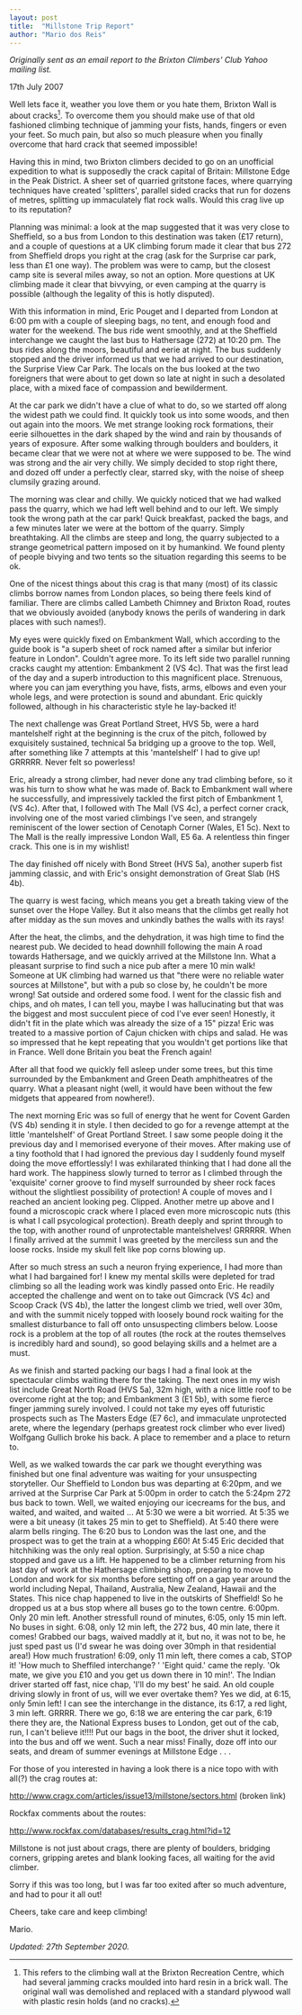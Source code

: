 ```yaml
---
layout: post
title:  "Millstone Trip Report"
author: "Mario dos Reis"
---
```


_Originally sent as an email report to the Brixton Climbers' Club Yahoo mailing list._

17th July 2007

Well lets face it, weather you love them or you hate
them, Brixton Wall is about cracks[^1]. To overcome them
you should make use of that old fashioned climbing
technique of jamming your fists, hands, fingers or
even your feet. So much pain, but also so much
pleasure when you finally overcome that hard crack
that seemed impossible!

Having this in mind, two Brixton climbers decided to go
on an unofficial expedition to what is supposedly the
crack capital of Britain: Millstone Edge in the Peak
District. A sheer set of quarried gritstone faces,
where quarrying techniques have created 'splitters',
parallel sided cracks that run for dozens of metres,
splitting up immaculately flat rock walls. Would this
crag live up to its reputation?

Planning was minimal: a look at the map suggested that
it was very close to Sheffield, so a bus from London
to this destination was taken (£17 return), and a
couple of questions at a UK climbing forum made it
clear that bus 272 from Sheffield drops you right at
the crag (ask for the Surprise car park, less than £1
one way). The problem was were to camp, but the
closest camp site is several miles away, so not an
option. More questions at UK climbing made it clear
that bivvying, or even camping at the quarry is
possible (although the legality of this is hotly
disputed).

With this information in mind, Eric Pouget and I departed
from London at 6:00 pm with a couple of sleeping bags,
no tent, and enough food and water for the weekend.
The bus ride went smoothly, and at the Sheffield
interchange we caught the last bus to Hathersage (272)
at 10:20 pm. The bus rides along the moors, beautiful
and eerie at night. The bus suddenly stopped and the
driver informed us that we had arrived to our
destination, the Surprise View Car Park. The locals on
the bus looked at the two foreigners that were about
to get down so late at night in such a desolated
place, with a mixed face of compassion and
bewilderment.

At the car park we didn't have a clue of what to do, so
we started off along the widest path we could find. It
quickly took us into some woods, and then out again
into the moors. We met strange looking rock
formations, their eerie silhouettes in the dark shaped
by the wind and rain by thousands of years of
exposure. After some walking through boulders and
boulders, it became clear that we were not at where we
were supposed to be. The wind was strong and the air
very chilly. We simply decided to stop right there,
and dozed off under a perfectly clear, starred sky,
with the noise of sheep clumsily grazing around.

The morning was clear and chilly. We quickly noticed
that we had walked pass the quarry, which we had left
well behind and to our left. We simply took the wrong
path at the car park! Quick breakfast, packed the
bags, and a few minutes later we were at the bottom of
the quarry. Simply breathtaking. All the climbs are
steep and long, the quarry subjected to a strange
geometrical pattern imposed on it by humankind. We
found plenty of people bivying and two tents so the
situation regarding this seems to be ok.

One of the nicest things about this crag is that many
(most) of its classic climbs borrow names from London
places, so being there feels kind of familiar. There
are climbs called Lambeth Chimney and Brixton Road,
routes that we obviously avoided (anybody knows the
perils of wandering in dark places with such names!).

My eyes were quickly fixed on Embankment Wall, which
according to the guide book is "a superb sheet of rock
named after a similar but inferior feature in London".
Couldn't agree more. To its left side two parallel
running cracks caught my attention: Embankment 2 (VS
4c). That was the first lead of the day and a superb
introduction to this magnificent place. Strenuous,
where you can jam everything you have, fists, arms,
elbows and even your whole legs, and were protection
is sound and abundant. Eric quickly followed, although
in his characteristic style he lay-backed it!

The next challenge was Great Portland Street, HVS 5b,
were a hard mantelshelf right at the beginning is the
crux of the pitch, followed by exquisitely sustained,
technical 5a bridging up a groove to the top. Well,
after something like 7 attempts at this 'mantelshelf' I
had to give up! GRRRRR. Never felt so powerless!

Eric, already a strong climber, had never done any
trad climbing before, so it was his turn to show what
he was made of. Back to Embankment wall where he
successfully, and impressively tackled the first pitch
of Embankment 1, (VS 4c). After that, I followed with
The Mall (VS 4c), a perfect corner crack, involving
one of the most varied climbings I've seen, and
strangely reminiscent of the lower section of Cenotaph
Corner (Wales, E1 5c). Next to The Mall is the really
impressive London Wall, E5 6a. A relentless thin
finger crack. This one is in my wishlist!

The day finished off nicely with Bond Street (HVS 5a),
another superb fist jamming classic, and with Eric's
onsight demonstration of Great Slab (HS 4b).

The quarry is west facing, which means you get a
breath taking view of the sunset over the Hope Valley.
But it also means that the climbs get really hot after
midday as the sun moves and unkindly bathes the walls
with its rays!

After the heat, the climbs, and the dehydration, it
was high time to find the nearest pub. We decided to
head downhill following the main A road towards
Hathersage, and we quickly arrived at the Millstone
Inn. What a pleasant surprise to find such a nice pub
after a mere 10 min walk! Someone at UK climbing had
warned us that "there were no reliable water sources
at Millstone", but with a pub so close by, he couldn't
be more wrong! Sat outside and ordered some food. I
went for the classic fish and chips, and oh mates, I
can tell you, maybe I was hallucinating but that was
the biggest and most succulent piece of cod I've ever
seen! Honestly, it didn't fit in the plate which was
already the size of a 15" pizza! Eric was treated to a
massive portion of Cajun chicken with chips and salad.
He was so impressed that he kept repeating that you
wouldn't get portions like that in France. Well done
Britain you beat the French again!

After all that food we quickly fell asleep under some
trees, but this time surrounded by the Embankment and
Green Death amphitheatres of the quarry. What a
pleasant night (well, it would have been without the
few midgets that appeared from nowhere!).

The next morning Eric was so full of energy that he
went for Covent Garden (VS 4b) sending it in style. I
then decided to go for a revenge attempt at the little
'mantelshelf' of Great Portland Street. I saw some
people doing it the previous day and I memorised
everyone of their moves. After making use of a tiny
foothold that I had ignored the previous day I
suddenly found myself doing the move effortlessly! I
was exhilarated thinking that I had done all the hard
work. The happiness slowly turned to terror as I
climbed through the 'exquisite' corner groove to find
myself surrounded by sheer rock faces without the
slightliest possibility of protection! A couple of
moves and I reached an ancient looking peg. Clipped.
Another metre up above and I found a microscopic crack
where I placed even more microscopic nuts (this is
what I call psycological protection). Breath deeply
and sprint through to the top, with another round of
unprotectable mantelshelves! GRRRRR. When I finally
arrived at the summit I was greeted by the merciless
sun and the loose rocks. Inside my skull felt like pop
corns blowing up.

After so much stress an such a neuron frying
experience, I had more than what I had bargained for!
I knew my mental skills were depleted for trad
climbing so all the leading work was kindly passed
onto Eric. He readily accepted the challenge and went
on to take out Gimcrack (VS 4c) and Scoop Crack (VS
4b), the latter the longest climb we tried, well over
30m, and with the summit nicely topped with loosely
bound rock waiting for the smallest disturbance to
fall off onto unsuspecting climbers below. Loose rock
is a problem at the top of all routes (the rock at the
routes themselves is incredibly hard and sound), so
good belaying skills and a helmet are a must.

As we finish and started packing our bags I had a
final look at the spectacular climbs waiting there for
the taking. The next ones in my wish list include
Great North Road (HVS 5a), 32m high, with a nice
little roof to be overcome right at the top; and
Embankment 3 (E1 5b), with some fierce finger jamming
surely involved. I could not take my eyes off
futuristic prospects such as The Masters Edge (E7 6c),
and immaculate unprotected arete, where the legendary
(perhaps greatest rock climber who ever lived)
Wolfgang Gullich broke his back. A place to remember and
a place to return to.

Well, as we walked towards the car park we thought
everything was finished but one final adventure was
waiting for your unsuspecting storyteller. Our
Sheffield to London bus was departing at 6:20pm, and
we arrived at the Surprise Car Park at 5:00pm in order
to catch the 5:24pm 272 bus back to town. Well, we
waited enjoying our icecreams for the bus, and waited,
and waited, and waited ... At 5:30 we were a bit
worried. At 5:35 we were a bit uneasy (it takes 25 min
to get to Sheffield). At 5:40 there were alarm bells
ringing. The 6:20 bus to London was the last one, and
the prospect was to get the train at a whopping £60!
At 5:45 Eric decided that hitchhiking was the only
real option. Surprisingly, at 5:50 a nice chap stopped
and gave us a lift. He happened to be a climber
returning from his last day of work at the Hathersage
climbing shop, preparing to move to London and work
for six months before setting off on a gap year around
the world including Nepal, Thailand, Australia, New
Zealand, Hawaii and the States. This nice chap
happened to live in the outskirts of Sheffield! So he
dropped us at a bus stop where all buses go to the
town centre. 6:00pm. Only 20 min left. Another
stressfull round of minutes, 6:05, only 15 min left.
No buses in sight. 6:08, only 12 min left, the 272
bus, 40 min late, there it comes! Grabbed our bags,
waived maddly at it, but no, it was not to be, he just
sped past us (I'd swear he was doing over 30mph in
that residential area!) How much frustration! 6:09,
only 11 min left, there comes a cab, STOP it! 'How
much to Sheffiled interchange? ' 'Eight quid.' came the
reply. 'Ok mate, we give you £10 and you get us down
there in 10 min!'. The Indian driver started off fast,
nice chap, 'I'll do my best' he said. An old couple
driving slowly in front of us, will we ever overtake
them? Yes we did, at 6:15, only 5min left! I can see
the interchange in the distance, its 6:17, a red
light, 3 min left. GRRRR. There we go, 6:18 we are
entering the car park, 6:19 there they are, the
National Express buses to London, get out of the cab,
run, I can't believe it!!!! Put our bags in the boot,
the driver shut it locked, into the bus and off we
went. Such a near miss! Finally, doze off into our
seats, and dream of summer evenings at Millstone Edge
. . .

For those of you interested in having a look there is
a nice topo with with all(?) the crag routes at:

<http://www.cragx.com/articles/issue13/millstone/sectors.html> (broken link)

Rockfax comments about the routes:

<http://www.rockfax.com/databases/results_crag.html?id=12>

Millstone is not just about crags, there are plenty of
boulders, bridging corners, gripping aretes and blank
looking faces, all waiting for the avid climber.

Sorry if this was too long, but I was far too exited
after so much adventure, and had to pour it all out!

Cheers, take care and keep climbing!

Mario.

_Updated: 27th September 2020._

[^1]: This refers to the climbing wall at the Brixton Recreation Centre, which had several jamming cracks moulded into hard resin in a brick wall. The original wall was demolished and replaced with a standard plywood wall with plastic resin holds (and no cracks).
